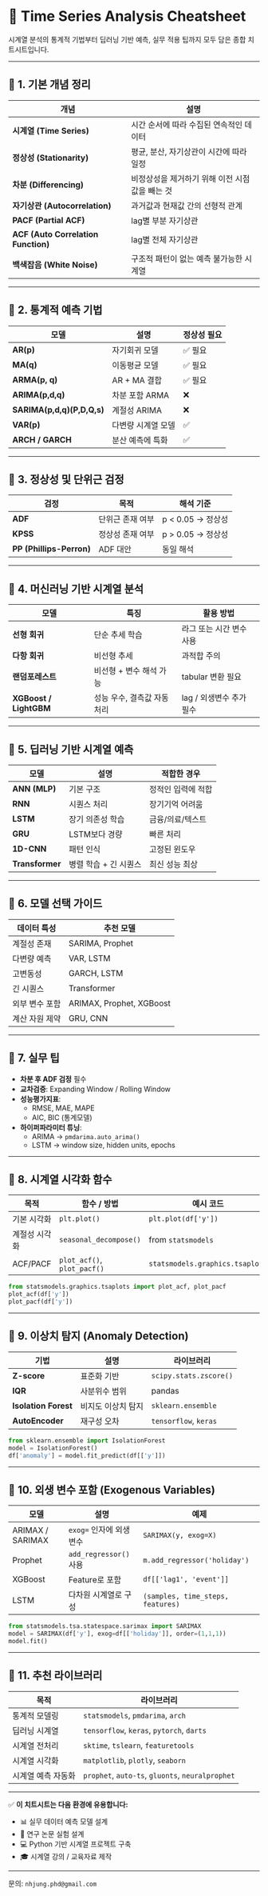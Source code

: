 # 📌 Time Series Analysis Cheatsheet 

시계열 분석의 통계적 기법부터 딥러닝 기반 예측, 실무 적용 팁까지 모두 담은 종합 치트시트입니다.

---

## 🔹 1. 기본 개념 정리

| 개념 | 설명 |
|------|------|
| **시계열 (Time Series)** | 시간 순서에 따라 수집된 연속적인 데이터 |
| **정상성 (Stationarity)** | 평균, 분산, 자기상관이 시간에 따라 일정 |
| **차분 (Differencing)** | 비정상성을 제거하기 위해 이전 시점 값을 빼는 것 |
| **자기상관 (Autocorrelation)** | 과거값과 현재값 간의 선형적 관계 |
| **PACF (Partial ACF)** | lag별 부분 자기상관 |
| **ACF (Auto Correlation Function)** | lag별 전체 자기상관 |
| **백색잡음 (White Noise)** | 구조적 패턴이 없는 예측 불가능한 시계열 |

---

## 🔹 2. 통계적 예측 기법

| 모델 | 설명 | 정상성 필요 |
|------|------|-------------|
| **AR(p)** | 자기회귀 모델 | ✅ 필요 |
| **MA(q)** | 이동평균 모델 | ✅ 필요 |
| **ARMA(p, q)** | AR + MA 결합 | ✅ 필요 |
| **ARIMA(p,d,q)** | 차분 포함 ARMA | ❌ |
| **SARIMA(p,d,q)(P,D,Q,s)** | 계절성 ARIMA | ❌ |
| **VAR(p)** | 다변량 시계열 모델 | ✅ |
| **ARCH / GARCH** | 분산 예측에 특화 | ✅ |

---

## 🔹 3. 정상성 및 단위근 검정

| 검정 | 목적 | 해석 기준 |
|------|------|-----------|
| **ADF** | 단위근 존재 여부 | p < 0.05 → 정상성 |
| **KPSS** | 정상성 존재 여부 | p > 0.05 → 정상성 |
| **PP (Phillips-Perron)** | ADF 대안 | 동일 해석 |

---

## 🔹 4. 머신러닝 기반 시계열 분석

| 모델 | 특징 | 활용 방법 |
|------|------|-------------|
| **선형 회귀** | 단순 추세 학습 | 라그 또는 시간 변수 사용 |
| **다항 회귀** | 비선형 추세 | 과적합 주의 |
| **랜덤포레스트** | 비선형 + 변수 해석 가능 | tabular 변환 필요 |
| **XGBoost / LightGBM** | 성능 우수, 결측값 자동 처리 | lag / 외생변수 추가 필수 |

---

## 🔹 5. 딥러닝 기반 시계열 예측

| 모델 | 설명 | 적합한 경우 |
|------|------|-------------|
| **ANN (MLP)** | 기본 구조 | 정적인 입력에 적합 |
| **RNN** | 시퀀스 처리 | 장기기억 어려움 |
| **LSTM** | 장기 의존성 학습 | 금융/의료/텍스트 |
| **GRU** | LSTM보다 경량 | 빠른 처리 |
| **1D-CNN** | 패턴 인식 | 고정된 윈도우 |
| **Transformer** | 병렬 학습 + 긴 시퀀스 | 최신 성능 최상 |

---

## 🔹 6. 모델 선택 가이드

| 데이터 특성 | 추천 모델 |
|-------------|------------|
| 계절성 존재 | SARIMA, Prophet |
| 다변량 예측 | VAR, LSTM |
| 고변동성 | GARCH, LSTM |
| 긴 시퀀스 | Transformer |
| 외부 변수 포함 | ARIMAX, Prophet, XGBoost |
| 계산 자원 제약 | GRU, CNN |

---

## 🔹 7. 실무 팁

- **차분 후 ADF 검정** 필수
- **교차검증**: Expanding Window / Rolling Window
- **성능평가지표**:
  - RMSE, MAE, MAPE
  - AIC, BIC (통계모델)
- **하이퍼파라미터 튜닝**:
  - ARIMA → `pmdarima.auto_arima()`
  - LSTM → window size, hidden units, epochs

---

## 🔹 8. 시계열 시각화 함수

| 목적 | 함수 / 방법 | 예시 코드 |
|------|--------------|-----------|
| 기본 시각화 | `plt.plot()` | `plt.plot(df['y'])` |
| 계절성 시각화 | `seasonal_decompose()` | from `statsmodels` |
| ACF/PACF | `plot_acf()`, `plot_pacf()` | `statsmodels.graphics.tsaplots` |

```python
from statsmodels.graphics.tsaplots import plot_acf, plot_pacf
plot_acf(df['y'])
plot_pacf(df['y'])
```

---

## 🔹 9. 이상치 탐지 (Anomaly Detection)

| 기법 | 설명 | 라이브러리 |
|------|------|------------|
| **Z-score** | 표준화 기반 | `scipy.stats.zscore()` |
| **IQR** | 사분위수 범위 | pandas |
| **Isolation Forest** | 비지도 이상치 탐지 | `sklearn.ensemble` |
| **AutoEncoder** | 재구성 오차 | `tensorflow`, `keras` |

```python
from sklearn.ensemble import IsolationForest
model = IsolationForest()
df['anomaly'] = model.fit_predict(df[['y']])
```

---

## 🔹 10. 외생 변수 포함 (Exogenous Variables)

| 모델 | 설명 | 예제 |
|------|------|------|
| ARIMAX / SARIMAX | `exog=` 인자에 외생변수 | `SARIMAX(y, exog=X)` |
| Prophet | `add_regressor()` 사용 | `m.add_regressor('holiday')` |
| XGBoost | Feature로 포함 | `df[['lag1', 'event']]` |
| LSTM | 다차원 시계열로 구성 | `(samples, time_steps, features)` |

```python
from statsmodels.tsa.statespace.sarimax import SARIMAX
model = SARIMAX(df['y'], exog=df[['holiday']], order=(1,1,1))
model.fit()
```

---

## 🔹 11. 추천 라이브러리

| 목적 | 라이브러리 |
|------|------------|
| 통계적 모델링 | `statsmodels`, `pmdarima`, `arch` |
| 딥러닝 시계열 | `tensorflow`, `keras`, `pytorch`, `darts` |
| 시계열 전처리 | `sktime`, `tslearn`, `featuretools` |
| 시계열 시각화 | `matplotlib`, `plotly`, `seaborn` |
| 시계열 예측 자동화 | `prophet`, `auto-ts`, `gluonts`, `neuralprophet` |

---

✅ **이 치트시트는 다음 환경에 유용합니다:**
- 📊 실무 데이터 예측 모델 설계
- 🧪 연구 논문 실험 설계
- 💻 Python 기반 시계열 프로젝트 구축
- 🎓 시계열 강의 / 교육자료 제작

---


문의: `nhjung.phd@gmail.com`
